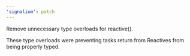 ```yaml
---
'signalium': patch
---
```


Remove unnecessary type overloads for reactive().

These type overloads were preventing tasks return from Reactives from being
properly typed.
